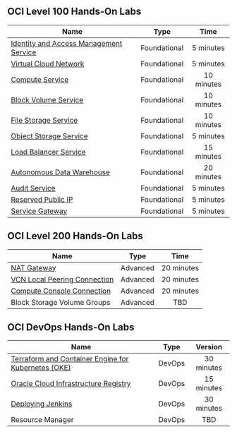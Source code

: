 

## OCI Level 100 Hands-On Labs 


|                  **Name**              |    **Type**  | **Time** |
|----------------------------------------|:------------:|:-------:|
|[Identity and Access Management Service](./L100-LAB/Identity_Access_Management/IAM_HOL.md) | Foundational |   5 minutes   |
|[Virtual Cloud Network](./L100-LAB/Virtual_Cloud_Network/VCN_HOL.md)                        | Foundational |   5 minutes   |
|[Compute Service](./L100-LAB/Compute_Services/Compute_HOL.md)                        | Foundational |   10 minutes   |
|[Block Volume Service](./L100-LAB/Block_Volume/Block_Volume_HOL.md)                        | Foundational |   10 minutes   |
|[File Storage Service](./L100-LAB/File_Storage_Service/FSS_HOL.md)                   | Foundational |   10 minutes   | 
|[Object Storage Service](./L100-LAB/Object_Storage/ObjectStorage_HOL.md)                   | Foundational |   5 minutes   |  
|[Load Balancer Service](./L100-LAB/Load_Balancer/load_balancer.md)                 | Foundational |   15 minutes   |      
|[Autonomous Data Warehouse](./L100-LAB/Autonomous_Data_Warehouse/ADW_HOL.md)             | Foundational |   20 minutes   | 
|[Audit Service](./L100-LAB/Audit_Service/AUDIT_HOL.md) | Foundational |   5 minutes   |
|[Reserved Public IP](./L100-LAB/Using_Reserved_Public_IP/Reserved_Public_IP_HOL.md) | Foundational |   5 minutes   |  
|[Service Gateway](./L100-LAB/Using_Service_Gateway/Using_Service_Gateway_HOL.md) | Foundational |   5 minutes   |  



## OCI Level 200 Hands-On Labs 


|                  **Name**              |    **Type**  | **Time** | 
|----------------------------------------|:------------:|:-------:|
|[NAT Gateway](./L200-LAB/NAT_Gateway/nat_gateway.md)| Advanced |   20 minutes   | 
|[VCN Local Peering Connection](./L200-LAB/VCN_Local_Peering/vcn_local_peering.md) | Advanced |   20 minutes   |   
|[Compute Console Connection](./L200-LAB/Compute-Console-Connection/HOL-Console-Connection.md)| Advanced |  20 minutes   |   
|Block Storage Volume Groups                  | Advanced |   TBD   |   


## OCI DevOps Hands-On Labs


|                  **Name**              |    **Type**  | **Version** | 
|----------------------------------------|:------------:|:-------:|
|[Terraform and Container Engine for Kubernetes (OKE)](./DevOps/Terraform-and-OKE-LAB/tf_oke_hol.md)| DevOps |   30 minutes   | 
|[Oracle Cloud Infrastructure Registry](./DevOps/Container_Registry/Container_Registry_HOL.md) | DevOps |   15 minutes   | 
|[Deploying Jenkins](./DevOps/Deploying_Jenkins/Deploying_Jenkins_HOL.md) | DevOps |   30 minutes   |  
|Resource Manager                     | DevOps |   TBD   |      



